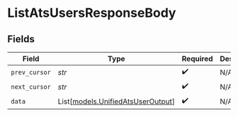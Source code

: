 # ListAtsUsersResponseBody


## Fields

| Field                                                                  | Type                                                                   | Required                                                               | Description                                                            |
| ---------------------------------------------------------------------- | ---------------------------------------------------------------------- | ---------------------------------------------------------------------- | ---------------------------------------------------------------------- |
| `prev_cursor`                                                          | *str*                                                                  | :heavy_check_mark:                                                     | N/A                                                                    |
| `next_cursor`                                                          | *str*                                                                  | :heavy_check_mark:                                                     | N/A                                                                    |
| `data`                                                                 | List[[models.UnifiedAtsUserOutput](../models/unifiedatsuseroutput.md)] | :heavy_check_mark:                                                     | N/A                                                                    |